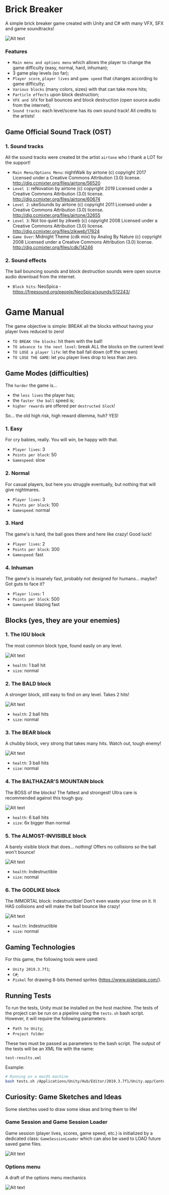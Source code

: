 # Brick Breaker

A simple brick breaker game created with Unity and C# with many VFX, SFX and game soundtracks!

![Alt text](Docs/GameplayDemo.gif)

### Features

* `Main menu and options menu` which allows the player to change the game difficulty (easy, normal, hard, inhuman);
* 3 game play levels (so far);
* `Player score`, `player lives` and `game speed` that changes according to game difficulty;
* `Various blocks` (many colors, sizes) with that can take more hits;
* `Particle effects` upon block destruction;
* `VFX and SFX` for ball bounces and block destruction (open source audio from the internet);
* `Sound tracks`: each level/scene has its own sound track! All credits to the artists!

## Game Official Sound Track (OST)

### 1. Sound tracks

All the sound tracks were created bt the artist `airtone` who I thank a LOT for the support!

- `Main Menu/Options Menu`: nightWalk by airtone (c) copyright 2017 Licensed under a Creative Commons Attribution (3.0) license. http://dig.ccmixter.org/files/airtone/56520 
- `Level 1`: reNovation by airtone (c) copyright 2019 Licensed under a Creative Commons Attribution (3.0) license. http://dig.ccmixter.org/files/airtone/60674  
- `Level 2`: ukeSounds by airtone (c) copyright 2011 Licensed under a Creative Commons Attribution (3.0) license. http://dig.ccmixter.org/files/airtone/32655 
- `Level 3`: Not too quiet by zikweb (c) copyright 2008 Licensed under a Creative Commons Attribution (3.0) license. http://dig.ccmixter.org/files/zikweb/17624  
- `Game Over`: Midnight Theme (cdk mix) by Analog By Nature (c) copyright 2008 Licensed under a Creative Commons Attribution (3.0) license. http://dig.ccmixter.org/files/cdk/14246 

### 2. Sound effects

The ball bouncing sounds and block destruction sounds were open source audio download from the internet.

- `Block hits`: NeoSpica - https://freesound.org/people/NeoSpica/sounds/512243/

# Game Manual

The game objective is simple: BREAK all the blocks without having your player lives reduced to zero!

- `TO BREAK the blocks`: hit them with the ball!
- `TO advance to the next level`: break ALL the blocks on the current level
- `TO LOSE a player life`: let the ball fall down (off the screen)
- `TO LOSE THE GAME`: let you player lives drop to less than zero.

## Game Modes (difficulties)

The `harder` the game is... 

- the `less lives` the player has;
- the `faster the ball` speed is;
- `higher rewards` are offered per `destructed block`!

So... the old high risk, high reward dilemma, huh? YES! 

### 1. Easy

For cry babies, really. You will win, be happy with that.

- `Player lives`: 3
- `Points per block`: 50
- `Gamespeed`: slow

### 2. Normal

For casual players, but here you struggle eventually, but nothing that will give nightmares. 

- `Player lives`: 3
- `Points per block`: 100
- `Gamespeed`: normal

### 3. Hard

The game's is hard, the ball goes there and here like crazy! Good luck!

- `Player lives`: 2
- `Points per block`: 300
- `Gamespeed`: fast

### 4. Inhuman

The game's is insanely fast, probably not designed for humans... maybe? Got guts to face it?

- `Player lives`: 1
- `Points per block`: 500
- `Gamespeed`: blazing fast

## Blocks (yes, they are your enemies)

 ### 1. The IGU block
 
The most common block type, found easily on any level.
 
 ![Alt text](Docs/Blocks/Green.png) 
- `health`: 1 ball hit
- `size`: normal

 ### 2. The BALD block
 
A stronger block, still easy to find on any level. Takes 2 hits!
 
 ![Alt text](Docs/Blocks/Yellow.png)
 - `health`: 2 ball hits
 - `size`: normal

 ### 3. The BEAR block
 
A chubby block, very strong that takes many hits. Watch out, tough enemy!
 
 ![Alt text](Docs/Blocks/Orange.png)
 - `health`: 3 ball hits
 - `size`: normal
 
 ### 4. The BALTHAZAR'S MOUNTAIN block
  
The BOSS of the blocks! The fattest and strongest! Ultra care is recommended against this tough guy.
  
 ![Alt text](Docs/Blocks/Red.png)
  - `health`: 6 ball hits 
  - `size`: 6x bigger than normal
  
### 5. The ALMOST-INVISIBLE block

A barely visible block that does... nothing! Offers no collisions so the ball won't bounce!
  
![Alt text](Docs/Blocks/YellowTransparent.png)
- `health`: Indestructible
- `size`: normal
  
### 6. The GODLIKE block

The IMMORTAL block: indestructible! Don't even waste your time on it. It HAS collisions and will make the ball bounce like crazy!
  
![Alt text](Docs/Blocks/Black.png)
- `health`: Indestructible
- `size`: normal

## Gaming Technologies

For this game, the following tools were used:

- `Unity 2019.3.7f1`;
- `C#`;
- `Piskel` for drawing 8-bits themed sprites (https://www.piskelapp.com/).

## Running Tests

To run the tests, Unity must be installed on the host machine. The tests of the project can be run on a pipeline 
using the `tests.sh` bash script. However, it will require the following parameters:

- `Path to Unity`;
- `Project folder`

These two must be passed as parameters to the bash script. The output of the tests will be an XML file with the name:

`test-results.xml`

Example:

```bash
# Running on a macOS machine
bash tests.sh /Applications/Unity/Hub/Editor/2019.3.7f1/Unity.app/Contents/MacOS/Unity ~/Documents/git/brick-breaker
```

## Curiosity: Game Sketches and Ideas

Some sketches used to draw some ideas and bring them to life!

### Game Session and Game Session Loader

Game session (player lives, scores, game speed, etc.) is initialized by a dedicated class: `GameSessionLoader`
which can also be used to LOAD future saved game files. 

![Alt text](Docs/Sketches/SketchGameSession.png)

### Options menu

A draft of the options menu mechanics

![Alt text](Docs/Sketches/SketchOptionsMenu.png)
